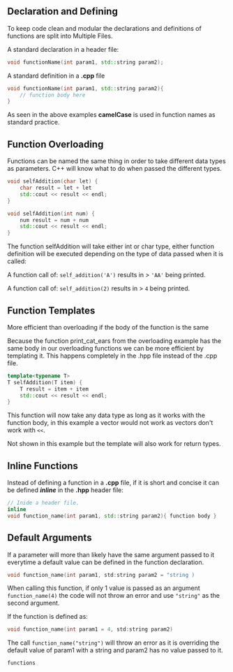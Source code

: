 ## Declaration and Defining

To keep code clean and modular the declarations and definitions of functions are split into Multiple Files.

A standard declaration in a header file:

```cpp
void functionName(int param1, std::string param2);
```

A standard definition in a **.cpp** file

```cpp
void functionName(int param1, std::string param2){
	// function body here
}
```

As seen in the above examples **camelCase** is used in function names as standard practice.
## Function Overloading

Functions can be named the same thing in order to take different data types as parameters. C++ will know what to do when passed the different types.

```cpp
void selfAddition(char let) {
	char result = let + let
	std::cout << result << endl;
}
```

```cpp
void selfAddition(int num) {
	num result = num + num
	std::cout << result << endl;
}
```

The function selfAddition will take either int or char type, either function definition will be executed depending on the type of data passed when it is called:

A function call of: `self_addition('A')` results in > `'AA'` being printed.

A function call of: `self_addition(2)` results in > `4` being printed.

## Function Templates

More efficient than overloading if the body of the function is the same

Because the function print_cat_ears from the overloading example has the same body in our overloading functions we can be more efficient by templating it. This happens completely in the .hpp file instead of the .cpp file.

```cpp
template<typename T>
T selfAddition(T item) {
	T result = item + item
	std::cout << result << endl;
}
```

This function will now take any data type as long as it works with the function body, in this example a vector would not work as vectors don't work with `<<`.

Not shown in this example but the template will also work for return types.

## Inline Functions

Instead of defining a function in a **.cpp** file, if it is short and concise it can be defined **_inline_** in the **.hpp** header file:

```cpp
// Inide a header file.
inline
void function_name(int param1, std::string param2){ function body }
```

## Default Arguments

If a parameter will more than likely have the same argument passed to it everytime a default value can be defined in the function declaration.

```cpp
void function_name(int param1, std:string param2 = "string )
```

When calling this function, if only 1 value is passed as an argument `function_name(4)` the code will not throw an error and use `"string"` as the second argument. 

If the function is defined as:

```cpp
void function_name(int param1 = 4, std:string param2)
```

The call `function_name("string")` will throw an error as it is overriding the default value of param1 with a string and param2 has no value passed to it.

```query
functions
```